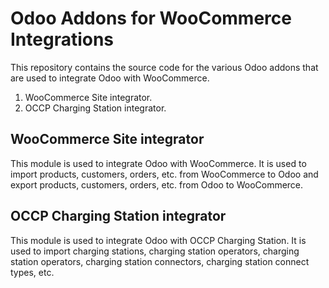 Odoo Addons for WooCommerce Integrations
========================================

This repository contains the source code for the various Odoo addons that are used to integrate Odoo with WooCommerce.

1. WooCommerce Site integrator.
2. OCCP Charging Station integrator.

WooCommerce Site integrator
---------------------------

This module is used to integrate Odoo with WooCommerce. It is used to import products, customers, orders, etc. from WooCommerce to Odoo and export products, customers, orders, etc. from Odoo to WooCommerce.

OCCP Charging Station integrator
--------------------------------

This module is used to integrate Odoo with OCCP Charging Station. It is used to import charging stations, charging station operators, charging station operators, charging station connectors, charging station connect types, etc.
